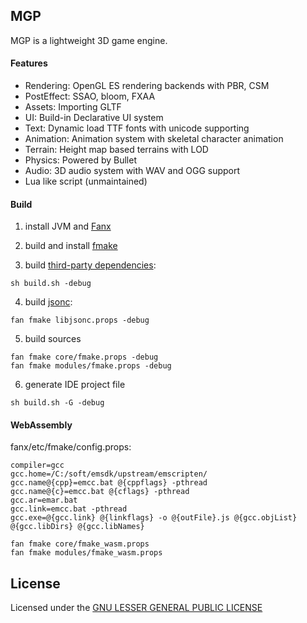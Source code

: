 
## MGP

MGP is a lightweight 3D game engine.


#### Features

- Rendering: OpenGL ES rendering backends with PBR, CSM
- PostEffect: SSAO, bloom, FXAA
- Assets: Importing GLTF
- UI: Build-in Declarative UI system
- Text: Dynamic load TTF fonts with unicode supporting
- Animation: Animation system with skeletal character animation
- Terrain: Height map based terrains with LOD
- Physics: Powered by Bullet
- Audio: 3D audio system with WAV and OGG support
- Lua like script (unmaintained)

#### Build

1. install JVM and [Fanx](https://github.com/fanx-dev/fanx/releases) 

2. build and install [fmake](https://github.com/)

3. build [third-party dependencies](https://gitee.com/chunquedong/third-party):
```
sh build.sh -debug
```
4. build [jsonc](https://github.com/chunquedong/jsonc):
```
fan fmake libjsonc.props -debug
```
5. build sources
```
fan fmake core/fmake.props -debug
fan fmake modules/fmake.props -debug
```
6. generate IDE project file
```
sh build.sh -G -debug
```

#### WebAssembly

fanx/etc/fmake/config.props:
```
compiler=gcc
gcc.home=/C:/soft/emsdk/upstream/emscripten/
gcc.name@{cpp}=emcc.bat @{cppflags} -pthread
gcc.name@{c}=emcc.bat @{cflags} -pthread
gcc.ar=emar.bat
gcc.link=emcc.bat -pthread
gcc.exe=@{gcc.link} @{linkflags} -o @{outFile}.js @{gcc.objList} @{gcc.libDirs} @{gcc.libNames}
```

```
fan fmake core/fmake_wasm.props
fan fmake modules/fmake_wasm.props
```

## License
Licensed under the [GNU LESSER GENERAL PUBLIC LICENSE](https://www.gnu.org/licenses/lgpl.html)
